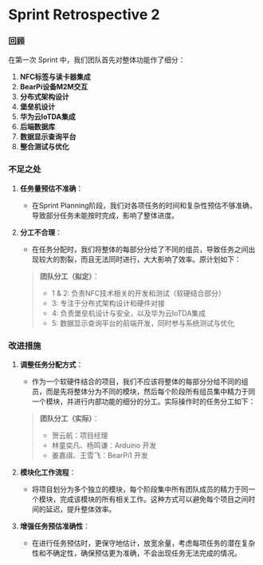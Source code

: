 # Sprint Retrospective 2

### 回顾

在第一次 Sprint 中，我们团队首先对整体功能作了细分：

1. **NFC标签与读卡器集成**
2. **BearPi设备M2M交互**
3. **分布式架构设计**
4. **堡垒机设计**
5. **华为云IoTDA集成**
6. **后端数据库**
7. **数据显示查询平台**
8. **整合测试与优化**

### 不足之处

1. **任务量预估不准确**：
   - 在Sprint Planning阶段，我们对各项任务的时间和复杂性预估不够准确，导致部分任务未能按时完成，影响了整体进度。

2. **分工不合理**：
   - 在任务分配时，我们将整体的每部分分给了不同的组员，导致任务之间出现较大的割裂，而且无法同时进行，大大影响了效率。原计划如下：

   >**团队分工（拟定）**：
   >- 1 & 2: 负责NFC技术相关的开发和测试（软硬结合部分）
   >- 3: 专注于分布式架构设计和硬件对接
   >- 4: 负责堡垒机设计与安全，以及华为云IoTDA集成
   >- 5: 数据显示查询平台的前端开发，同时参与系统测试与优化

### 改进措施

1. **调整任务分配方式**：
   - 作为一个软硬件结合的项目，我们不应该将整体的每部分分给不同的组员，而是先将整体分为不同的模块，然后每个阶段所有组员集中精力于同一个模块，并进行内部功能的细分的分工。实际操作时的任务分工如下：

   > **团队分工（实际）**：
   > - 贺云航：项目经理
   > - 林童奕凡、杨鸣谦：Arduino 开发
   > - 姜嘉祺、王雪飞：BearPi1 开发

2. **模块化工作流程**：
   - 将项目划分为多个独立的模块，每个阶段集中所有团队成员的精力于同一个模块，完成该模块的所有相关工作。这种方式可以避免每个项目之间时间的延迟，提升整体效率。

3. **增强任务预估准确性**：
   - 在进行任务预估时，更保守地估计，放宽余量，考虑每项任务的潜在复杂性和不确定性，确保预估更为准确，不会出现任务无法完成的情况。
